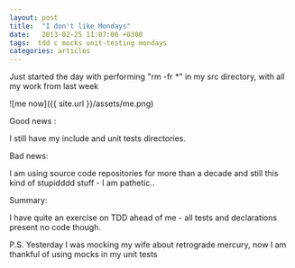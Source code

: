 ```yaml
---
layout: post
title:  "I don't like Mondays"
date:   2013-02-25 11:07:00 +0300
tags:  tdd c mocks unit-testing mondays
categories: articles
---
```



  Just started the day with performing "rm -fr *" in my src directory, with all my work from last week

![me now]({{ site.url }}/assets/me.png)


Good news :

I still have my include and unit tests directories.

Bad news:

I am using source code repositories for more than a decade and still this kind of stupidddd stuff - I am pathetic..

Summary: 

I have quite an exercise on TDD ahead of me - all tests and declarations present no code though.

P.S. Yesterday I was mocking my wife about retrograde mercury, now I am thankful of using mocks in my unit tests